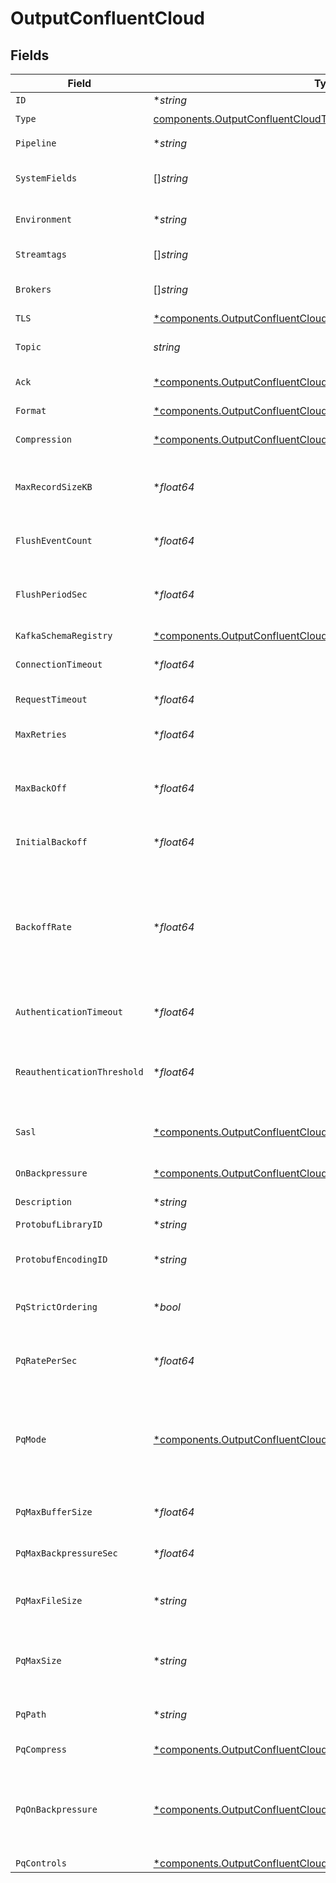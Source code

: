 # OutputConfluentCloud


## Fields

| Field                                                                                                                                                                                                                                                                                                                                                          | Type                                                                                                                                                                                                                                                                                                                                                           | Required                                                                                                                                                                                                                                                                                                                                                       | Description                                                                                                                                                                                                                                                                                                                                                    |
| -------------------------------------------------------------------------------------------------------------------------------------------------------------------------------------------------------------------------------------------------------------------------------------------------------------------------------------------------------------- | -------------------------------------------------------------------------------------------------------------------------------------------------------------------------------------------------------------------------------------------------------------------------------------------------------------------------------------------------------------- | -------------------------------------------------------------------------------------------------------------------------------------------------------------------------------------------------------------------------------------------------------------------------------------------------------------------------------------------------------------- | -------------------------------------------------------------------------------------------------------------------------------------------------------------------------------------------------------------------------------------------------------------------------------------------------------------------------------------------------------------- |
| `ID`                                                                                                                                                                                                                                                                                                                                                           | **string*                                                                                                                                                                                                                                                                                                                                                      | :heavy_minus_sign:                                                                                                                                                                                                                                                                                                                                             | Unique ID for this output                                                                                                                                                                                                                                                                                                                                      |
| `Type`                                                                                                                                                                                                                                                                                                                                                         | [components.OutputConfluentCloudType](../../models/components/outputconfluentcloudtype.md)                                                                                                                                                                                                                                                                     | :heavy_check_mark:                                                                                                                                                                                                                                                                                                                                             | N/A                                                                                                                                                                                                                                                                                                                                                            |
| `Pipeline`                                                                                                                                                                                                                                                                                                                                                     | **string*                                                                                                                                                                                                                                                                                                                                                      | :heavy_minus_sign:                                                                                                                                                                                                                                                                                                                                             | Pipeline to process data before sending out to this output                                                                                                                                                                                                                                                                                                     |
| `SystemFields`                                                                                                                                                                                                                                                                                                                                                 | []*string*                                                                                                                                                                                                                                                                                                                                                     | :heavy_minus_sign:                                                                                                                                                                                                                                                                                                                                             | Fields to automatically add to events, such as cribl_pipe. Supports wildcards.                                                                                                                                                                                                                                                                                 |
| `Environment`                                                                                                                                                                                                                                                                                                                                                  | **string*                                                                                                                                                                                                                                                                                                                                                      | :heavy_minus_sign:                                                                                                                                                                                                                                                                                                                                             | Optionally, enable this config only on a specified Git branch. If empty, will be enabled everywhere.                                                                                                                                                                                                                                                           |
| `Streamtags`                                                                                                                                                                                                                                                                                                                                                   | []*string*                                                                                                                                                                                                                                                                                                                                                     | :heavy_minus_sign:                                                                                                                                                                                                                                                                                                                                             | Tags for filtering and grouping in @{product}                                                                                                                                                                                                                                                                                                                  |
| `Brokers`                                                                                                                                                                                                                                                                                                                                                      | []*string*                                                                                                                                                                                                                                                                                                                                                     | :heavy_check_mark:                                                                                                                                                                                                                                                                                                                                             | List of Confluent Cloud bootstrap servers to use, such as yourAccount.confluent.cloud:9092.                                                                                                                                                                                                                                                                    |
| `TLS`                                                                                                                                                                                                                                                                                                                                                          | [*components.OutputConfluentCloudTLSSettingsClientSide](../../models/components/outputconfluentcloudtlssettingsclientside.md)                                                                                                                                                                                                                                  | :heavy_minus_sign:                                                                                                                                                                                                                                                                                                                                             | N/A                                                                                                                                                                                                                                                                                                                                                            |
| `Topic`                                                                                                                                                                                                                                                                                                                                                        | *string*                                                                                                                                                                                                                                                                                                                                                       | :heavy_check_mark:                                                                                                                                                                                                                                                                                                                                             | The topic to publish events to. Can be overridden using the __topicOut field.                                                                                                                                                                                                                                                                                  |
| `Ack`                                                                                                                                                                                                                                                                                                                                                          | [*components.OutputConfluentCloudAcknowledgments](../../models/components/outputconfluentcloudacknowledgments.md)                                                                                                                                                                                                                                              | :heavy_minus_sign:                                                                                                                                                                                                                                                                                                                                             | Control the number of required acknowledgments.                                                                                                                                                                                                                                                                                                                |
| `Format`                                                                                                                                                                                                                                                                                                                                                       | [*components.OutputConfluentCloudRecordDataFormat](../../models/components/outputconfluentcloudrecorddataformat.md)                                                                                                                                                                                                                                            | :heavy_minus_sign:                                                                                                                                                                                                                                                                                                                                             | Format to use to serialize events before writing to Kafka.                                                                                                                                                                                                                                                                                                     |
| `Compression`                                                                                                                                                                                                                                                                                                                                                  | [*components.OutputConfluentCloudCompression](../../models/components/outputconfluentcloudcompression.md)                                                                                                                                                                                                                                                      | :heavy_minus_sign:                                                                                                                                                                                                                                                                                                                                             | Codec to use to compress the data before sending to Kafka                                                                                                                                                                                                                                                                                                      |
| `MaxRecordSizeKB`                                                                                                                                                                                                                                                                                                                                              | **float64*                                                                                                                                                                                                                                                                                                                                                     | :heavy_minus_sign:                                                                                                                                                                                                                                                                                                                                             | Maximum size of each record batch before compression. The value must not exceed the Kafka brokers' message.max.bytes setting.                                                                                                                                                                                                                                  |
| `FlushEventCount`                                                                                                                                                                                                                                                                                                                                              | **float64*                                                                                                                                                                                                                                                                                                                                                     | :heavy_minus_sign:                                                                                                                                                                                                                                                                                                                                             | The maximum number of events you want the Destination to allow in a batch before forcing a flush                                                                                                                                                                                                                                                               |
| `FlushPeriodSec`                                                                                                                                                                                                                                                                                                                                               | **float64*                                                                                                                                                                                                                                                                                                                                                     | :heavy_minus_sign:                                                                                                                                                                                                                                                                                                                                             | The maximum amount of time you want the Destination to wait before forcing a flush. Shorter intervals tend to result in smaller batches being sent.                                                                                                                                                                                                            |
| `KafkaSchemaRegistry`                                                                                                                                                                                                                                                                                                                                          | [*components.OutputConfluentCloudKafkaSchemaRegistryAuthentication](../../models/components/outputconfluentcloudkafkaschemaregistryauthentication.md)                                                                                                                                                                                                          | :heavy_minus_sign:                                                                                                                                                                                                                                                                                                                                             | N/A                                                                                                                                                                                                                                                                                                                                                            |
| `ConnectionTimeout`                                                                                                                                                                                                                                                                                                                                            | **float64*                                                                                                                                                                                                                                                                                                                                                     | :heavy_minus_sign:                                                                                                                                                                                                                                                                                                                                             | Maximum time to wait for a connection to complete successfully                                                                                                                                                                                                                                                                                                 |
| `RequestTimeout`                                                                                                                                                                                                                                                                                                                                               | **float64*                                                                                                                                                                                                                                                                                                                                                     | :heavy_minus_sign:                                                                                                                                                                                                                                                                                                                                             | Maximum time to wait for Kafka to respond to a request                                                                                                                                                                                                                                                                                                         |
| `MaxRetries`                                                                                                                                                                                                                                                                                                                                                   | **float64*                                                                                                                                                                                                                                                                                                                                                     | :heavy_minus_sign:                                                                                                                                                                                                                                                                                                                                             | If messages are failing, you can set the maximum number of retries as high as 100 to prevent loss of data                                                                                                                                                                                                                                                      |
| `MaxBackOff`                                                                                                                                                                                                                                                                                                                                                   | **float64*                                                                                                                                                                                                                                                                                                                                                     | :heavy_minus_sign:                                                                                                                                                                                                                                                                                                                                             | The maximum wait time for a retry, in milliseconds. Default (and minimum) is 30,000 ms (30 seconds); maximum is 180,000 ms (180 seconds).                                                                                                                                                                                                                      |
| `InitialBackoff`                                                                                                                                                                                                                                                                                                                                               | **float64*                                                                                                                                                                                                                                                                                                                                                     | :heavy_minus_sign:                                                                                                                                                                                                                                                                                                                                             | Initial value used to calculate the retry, in milliseconds. Maximum is 600,000 ms (10 minutes).                                                                                                                                                                                                                                                                |
| `BackoffRate`                                                                                                                                                                                                                                                                                                                                                  | **float64*                                                                                                                                                                                                                                                                                                                                                     | :heavy_minus_sign:                                                                                                                                                                                                                                                                                                                                             | Set the backoff multiplier (2-20) to control the retry frequency for failed messages. For faster retries, use a lower multiplier. For slower retries with more delay between attempts, use a higher multiplier. The multiplier is used in an exponential backoff formula; see the Kafka [documentation](https://kafka.js.org/docs/retry-detailed) for details. |
| `AuthenticationTimeout`                                                                                                                                                                                                                                                                                                                                        | **float64*                                                                                                                                                                                                                                                                                                                                                     | :heavy_minus_sign:                                                                                                                                                                                                                                                                                                                                             | Maximum time to wait for Kafka to respond to an authentication request                                                                                                                                                                                                                                                                                         |
| `ReauthenticationThreshold`                                                                                                                                                                                                                                                                                                                                    | **float64*                                                                                                                                                                                                                                                                                                                                                     | :heavy_minus_sign:                                                                                                                                                                                                                                                                                                                                             | Specifies a time window during which @{product} can reauthenticate if needed. Creates the window measuring backward from the moment when credentials are set to expire.                                                                                                                                                                                        |
| `Sasl`                                                                                                                                                                                                                                                                                                                                                         | [*components.OutputConfluentCloudAuthentication](../../models/components/outputconfluentcloudauthentication.md)                                                                                                                                                                                                                                                | :heavy_minus_sign:                                                                                                                                                                                                                                                                                                                                             | Authentication parameters to use when connecting to brokers. Using TLS is highly recommended.                                                                                                                                                                                                                                                                  |
| `OnBackpressure`                                                                                                                                                                                                                                                                                                                                               | [*components.OutputConfluentCloudBackpressureBehavior](../../models/components/outputconfluentcloudbackpressurebehavior.md)                                                                                                                                                                                                                                    | :heavy_minus_sign:                                                                                                                                                                                                                                                                                                                                             | How to handle events when all receivers are exerting backpressure                                                                                                                                                                                                                                                                                              |
| `Description`                                                                                                                                                                                                                                                                                                                                                  | **string*                                                                                                                                                                                                                                                                                                                                                      | :heavy_minus_sign:                                                                                                                                                                                                                                                                                                                                             | N/A                                                                                                                                                                                                                                                                                                                                                            |
| `ProtobufLibraryID`                                                                                                                                                                                                                                                                                                                                            | **string*                                                                                                                                                                                                                                                                                                                                                      | :heavy_minus_sign:                                                                                                                                                                                                                                                                                                                                             | Select a set of Protobuf definitions for the events you want to send                                                                                                                                                                                                                                                                                           |
| `ProtobufEncodingID`                                                                                                                                                                                                                                                                                                                                           | **string*                                                                                                                                                                                                                                                                                                                                                      | :heavy_minus_sign:                                                                                                                                                                                                                                                                                                                                             | Select the type of object you want the Protobuf definitions to use for event encoding                                                                                                                                                                                                                                                                          |
| `PqStrictOrdering`                                                                                                                                                                                                                                                                                                                                             | **bool*                                                                                                                                                                                                                                                                                                                                                        | :heavy_minus_sign:                                                                                                                                                                                                                                                                                                                                             | Use FIFO (first in, first out) processing. Disable to forward new events to receivers before queue is flushed.                                                                                                                                                                                                                                                 |
| `PqRatePerSec`                                                                                                                                                                                                                                                                                                                                                 | **float64*                                                                                                                                                                                                                                                                                                                                                     | :heavy_minus_sign:                                                                                                                                                                                                                                                                                                                                             | Throttling rate (in events per second) to impose while writing to Destinations from PQ. Defaults to 0, which disables throttling.                                                                                                                                                                                                                              |
| `PqMode`                                                                                                                                                                                                                                                                                                                                                       | [*components.OutputConfluentCloudMode](../../models/components/outputconfluentcloudmode.md)                                                                                                                                                                                                                                                                    | :heavy_minus_sign:                                                                                                                                                                                                                                                                                                                                             | In Error mode, PQ writes events to the filesystem if the Destination is unavailable. In Backpressure mode, PQ writes events to the filesystem when it detects backpressure from the Destination. In Always On mode, PQ always writes events to the filesystem.                                                                                                 |
| `PqMaxBufferSize`                                                                                                                                                                                                                                                                                                                                              | **float64*                                                                                                                                                                                                                                                                                                                                                     | :heavy_minus_sign:                                                                                                                                                                                                                                                                                                                                             | The maximum number of events to hold in memory before writing the events to disk                                                                                                                                                                                                                                                                               |
| `PqMaxBackpressureSec`                                                                                                                                                                                                                                                                                                                                         | **float64*                                                                                                                                                                                                                                                                                                                                                     | :heavy_minus_sign:                                                                                                                                                                                                                                                                                                                                             | How long (in seconds) to wait for backpressure to resolve before engaging the queue                                                                                                                                                                                                                                                                            |
| `PqMaxFileSize`                                                                                                                                                                                                                                                                                                                                                | **string*                                                                                                                                                                                                                                                                                                                                                      | :heavy_minus_sign:                                                                                                                                                                                                                                                                                                                                             | The maximum size to store in each queue file before closing and optionally compressing (KB, MB, etc.)                                                                                                                                                                                                                                                          |
| `PqMaxSize`                                                                                                                                                                                                                                                                                                                                                    | **string*                                                                                                                                                                                                                                                                                                                                                      | :heavy_minus_sign:                                                                                                                                                                                                                                                                                                                                             | The maximum disk space that the queue can consume (as an average per Worker Process) before queueing stops. Enter a numeral with units of KB, MB, etc.                                                                                                                                                                                                         |
| `PqPath`                                                                                                                                                                                                                                                                                                                                                       | **string*                                                                                                                                                                                                                                                                                                                                                      | :heavy_minus_sign:                                                                                                                                                                                                                                                                                                                                             | The location for the persistent queue files. To this field's value, the system will append: /<worker-id>/<output-id>.                                                                                                                                                                                                                                          |
| `PqCompress`                                                                                                                                                                                                                                                                                                                                                   | [*components.OutputConfluentCloudPqCompressCompression](../../models/components/outputconfluentcloudpqcompresscompression.md)                                                                                                                                                                                                                                  | :heavy_minus_sign:                                                                                                                                                                                                                                                                                                                                             | Codec to use to compress the persisted data                                                                                                                                                                                                                                                                                                                    |
| `PqOnBackpressure`                                                                                                                                                                                                                                                                                                                                             | [*components.OutputConfluentCloudQueueFullBehavior](../../models/components/outputconfluentcloudqueuefullbehavior.md)                                                                                                                                                                                                                                          | :heavy_minus_sign:                                                                                                                                                                                                                                                                                                                                             | How to handle events when the queue is exerting backpressure (full capacity or low disk). 'Block' is the same behavior as non-PQ blocking. 'Drop new data' throws away incoming data, while leaving the contents of the PQ unchanged.                                                                                                                          |
| `PqControls`                                                                                                                                                                                                                                                                                                                                                   | [*components.OutputConfluentCloudPqControls](../../models/components/outputconfluentcloudpqcontrols.md)                                                                                                                                                                                                                                                        | :heavy_minus_sign:                                                                                                                                                                                                                                                                                                                                             | N/A                                                                                                                                                                                                                                                                                                                                                            |